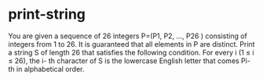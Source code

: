 # print-string
You are given a sequence of 26 integers P=(P1, P2, …, P26 ) consisting of integers from 1 to 26. It is guaranteed that all elements in P are distinct. Print a string S of length 26 that satisfies the following condition. For every i (1 ≤ i ≤ 26), the i- th character of S is the lowercase English letter that comes Pi- th in alphabetical order. 
